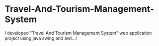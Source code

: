 # Travel-And-Tourism-Management-System
I developed "Travel And Tourism Management System" web application project using java swing and awt...!


